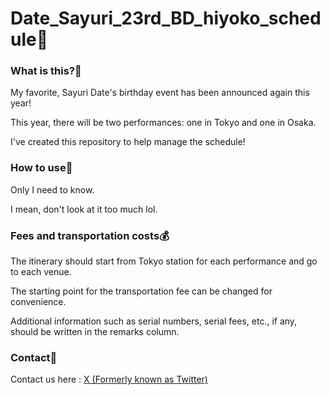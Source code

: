 # Date_Sayuri_23rd_BD_hiyoko_schedule🌷

### What is this?👀

<p>My favorite, Sayuri Date's birthday event has been announced again this year!</p>
<p>This year, there will be two performances: one in Tokyo and one in Osaka.</p>
<p>I've created this repository to help manage the schedule!</p>

### How to use🤗

<p>Only I need to know.</p>
<p>I mean, don't look at it too much lol.</p>

### Fees and transportation costs💰

<p>The itinerary should start from Tokyo station for each performance and go to each venue.</p>
<p>The starting point for the transportation fee can be changed for convenience.</p>
<p>Additional information such as serial numbers, serial fees, etc., if any, should be written in the remarks column.</p>

### Contact📧
Contact us here : <a href="https://www.x.com/otenkigirl_exe">X (Formerly known as Twitter)</a>
